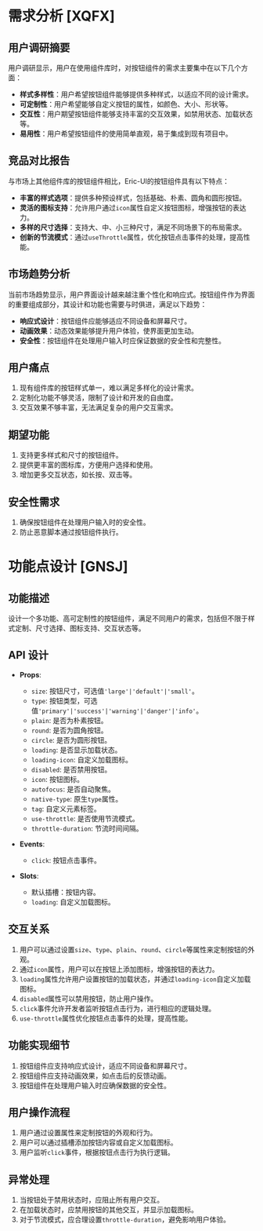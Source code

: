 # 需求分析 [XQFX]

## 用户调研摘要
用户调研显示，用户在使用组件库时，对按钮组件的需求主要集中在以下几个方面：
- **样式多样性**：用户希望按钮组件能够提供多种样式，以适应不同的设计需求。
- **可定制性**：用户希望能够自定义按钮的属性，如颜色、大小、形状等。
- **交互性**：用户期望按钮组件能够支持丰富的交互效果，如禁用状态、加载状态等。
- **易用性**：用户希望按钮组件的使用简单直观，易于集成到现有项目中。

## 竞品对比报告
与市场上其他组件库的按钮组件相比，Eric-UI的按钮组件具有以下特点：
- **丰富的样式选项**：提供多种预设样式，包括基础、朴素、圆角和圆形按钮。
- **灵活的图标支持**：允许用户通过`icon`属性自定义按钮图标，增强按钮的表达力。
- **多样的尺寸选择**：支持大、中、小三种尺寸，满足不同场景下的布局需求。
- **创新的节流模式**：通过`useThrottle`属性，优化按钮点击事件的处理，提高性能。

## 市场趋势分析
当前市场趋势显示，用户界面设计越来越注重个性化和响应式。按钮组件作为界面的重要组成部分，其设计和功能也需要与时俱进，满足以下趋势：
- **响应式设计**：按钮组件应能够适应不同设备和屏幕尺寸。
- **动画效果**：动态效果能够提升用户体验，使界面更加生动。
- **安全性**：按钮组件在处理用户输入时应保证数据的安全性和完整性。

## 用户痛点
1. 现有组件库的按钮样式单一，难以满足多样化的设计需求。
2. 定制化功能不够灵活，限制了设计和开发的自由度。
3. 交互效果不够丰富，无法满足复杂的用户交互需求。

## 期望功能
1. 支持更多样式和尺寸的按钮组件。
2. 提供更丰富的图标库，方便用户选择和使用。
3. 增加更多交互状态，如长按、双击等。

## 安全性需求
1. 确保按钮组件在处理用户输入时的安全性。
2. 防止恶意脚本通过按钮组件执行。

# 功能点设计 [GNSJ]

## 功能描述
设计一个多功能、高可定制性的按钮组件，满足不同用户的需求，包括但不限于样式定制、尺寸选择、图标支持、交互状态等。

## API 设计
- **Props**:
  - `size`: 按钮尺寸，可选值`'large'|'default'|'small'`。
  - `type`: 按钮类型，可选值`'primary'|'success'|'warning'|'danger'|'info'`。
  - `plain`: 是否为朴素按钮。
  - `round`: 是否为圆角按钮。
  - `circle`: 是否为圆形按钮。
  - `loading`: 是否显示加载状态。
  - `loading-icon`: 自定义加载图标。
  - `disabled`: 是否禁用按钮。
  - `icon`: 按钮图标。
  - `autofocus`: 是否自动聚焦。
  - `native-type`: 原生`type`属性。
  - `tag`: 自定义元素标签。
  - `use-throttle`: 是否使用节流模式。
  - `throttle-duration`: 节流时间间隔。

- **Events**:
  - `click`: 按钮点击事件。

- **Slots**:
  - 默认插槽：按钮内容。
  - `loading`: 自定义加载图标。

## 交互关系
1. 用户可以通过设置`size`、`type`、`plain`、`round`、`circle`等属性来定制按钮的外观。
2. 通过`icon`属性，用户可以在按钮上添加图标，增强按钮的表达力。
3. `loading`属性允许用户设置按钮的加载状态，并通过`loading-icon`自定义加载图标。
4. `disabled`属性可以禁用按钮，防止用户操作。
5. `click`事件允许开发者监听按钮点击行为，进行相应的逻辑处理。
6. `use-throttle`属性优化按钮点击事件的处理，提高性能。

## 功能实现细节
1. 按钮组件应支持响应式设计，适应不同设备和屏幕尺寸。
2. 按钮组件应支持动画效果，如点击后的反馈动画。
3. 按钮组件在处理用户输入时应确保数据的安全性。

## 用户操作流程
1. 用户通过设置属性来定制按钮的外观和行为。
2. 用户可以通过插槽添加按钮内容或自定义加载图标。
3. 用户监听`click`事件，根据按钮点击行为执行逻辑。

## 异常处理
1. 当按钮处于禁用状态时，应阻止所有用户交互。
2. 在加载状态时，应禁用按钮的其他交互，并显示加载图标。
3. 对于节流模式，应合理设置`throttle-duration`，避免影响用户体验。